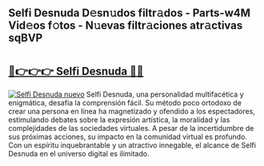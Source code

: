 ## Selfi Desnuda D𝚎sn𝚞dos filtr𝚊dos - Parts-w4M Vid𝚎os f𝚘tos - N𝚞evas filtr𝚊ciones atr𝚊ctivas sqBVP

# <h2><a href="http://mb93xf.tromn.icu/?c=Selfi+Desnuda">🔗👉👉👉 Selfi Desnuda 🔗🔗</a></h2>

[![Selfi Desnuda nuevo](https://i.imgur.com/pEAQMta.gif)](http://mb93xf.tromn.icu/?c=Selfi+Desnuda)
Selfi Desnuda, una personalidad multifacética y enigmática, desafía la comprensión fácil. Su método poco ortodoxo de crear una persona en línea ha magnetizado y ofendido a los espectadores, estimulando debates sobre la expresión artística, la moralidad y las complejidades de las sociedades virtuales. A pesar de la incertidumbre de sus próximas acciones, su impacto en la comunidad virtual es profundo. Con un espíritu inquebrantable y un atractivo innegable, el alcance de Selfi Desnuda en el universo digital es ilimitado.
